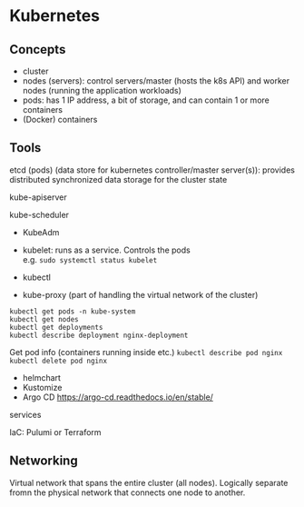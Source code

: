 # Kubernetes

## Concepts

- cluster
- nodes (servers): control servers/master (hosts the k8s API) and worker nodes (running the application workloads)
- pods: has 1 IP address, a bit of storage, and can contain 1 or more containers
- (Docker) containers

## Tools

etcd (pods) (data store for kubernetes controller/master server(s)):
provides distributed synchronized data storage for the cluster state

kube-apiserver

kube-scheduler

- KubeAdm

- kubelet: runs as a service. Controls the pods<br>
e.g.
`sudo systemctl status kubelet`

- kubectl

- kube-proxy (part of handling the virtual network of the cluster)

`kubectl get pods -n kube-system`<br>
`kubectl get nodes`<br>
`kubectl get deployments`<br>
`kubectl describe deployment nginx-deployment`<br>

Get pod info (containers running inside etc.)
`kubectl describe pod nginx`<br>
`kubectl delete pod nginx`

- helmchart
- Kustomize
- Argo CD
https://argo-cd.readthedocs.io/en/stable/


services

IaC: Pulumi or Terraform

## Networking

Virtual network that spans the entire cluster (all nodes).
Logically separate fromn the physical network that connects one node to another.

